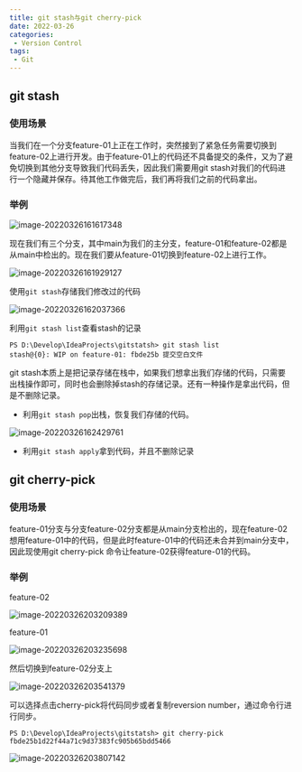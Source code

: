 ```yaml
---
title: git stash与git cherry-pick
date: 2022-03-26
categories:
 - Version Control
tags:
 - Git
---
```


## git stash

### 使用场景

当我们在一个分支feature-01上正在工作时，突然接到了紧急任务需要切换到feature-02上进行开发。由于feature-01上的代码还不具备提交的条件，又为了避免切换到其他分支导致我们代码丢失，因此我们需要用git stash对我们的代码进行一个隐藏并保存。待其他工作做完后，我们再将我们之前的代码拿出。

### 举例

![image-20220326161617348](https://md-img-market.oss-cn-beijing.aliyuncs.com/img/image-20220326161617348.png)

现在我们有三个分支，其中main为我们的主分支，feature-01和feature-02都是从main中检出的。现在我们要从feature-01切换到feature-02上进行工作。

![image-20220326161929127](https://md-img-market.oss-cn-beijing.aliyuncs.com/img/image-20220326161929127.png)

使用`git stash`存储我们修改过的代码

![image-20220326162037366](https://md-img-market.oss-cn-beijing.aliyuncs.com/img/image-20220326162037366.png)

利用`git stash list`查看stash的记录

```shell
PS D:\Develop\IdeaProjects\gitstatsh> git stash list
stash@{0}: WIP on feature-01: fbde25b 提交空白文件
```

git stash本质上是把记录存储在栈中，如果我们想拿出我们存储的代码，只需要出栈操作即可，同时也会删除掉stash的存储记录。还有一种操作是拿出代码，但是不删除记录。



* 利用`git stash pop`出栈，恢复我们存储的代码。

![image-20220326162429761](https://md-img-market.oss-cn-beijing.aliyuncs.com/img/image-20220326162429761.png)

* 利用`git stash apply`拿到代码，并且不删除记录

## git cherry-pick

### 使用场景

feature-01分支与分支feature-02分支都是从main分支检出的，现在feature-02想用feature-01中的代码，但是此时feature-01中的代码还未合并到main分支中，因此现使用git cherry-pick 命令让feature-02获得feature-01的代码。

### 举例

feature-02

![image-20220326203209389](https://md-img-market.oss-cn-beijing.aliyuncs.com/img/image-20220326203209389.png)

feature-01

![image-20220326203235698](https://md-img-market.oss-cn-beijing.aliyuncs.com/img/image-20220326203235698.png)

然后切换到feature-02分支上

![image-20220326203541379](https://md-img-market.oss-cn-beijing.aliyuncs.com/img/image-20220326203541379.png)

可以选择点击cherry-pick将代码同步或者复制reversion number，通过命令行进行同步。

```shell
PS D:\Develop\IdeaProjects\gitstatsh> git cherry-pick fbde25b1d22f44a71c9d37383fc905b65bdd5466

```

![image-20220326203807142](https://md-img-market.oss-cn-beijing.aliyuncs.com/img/image-20220326203807142.png)